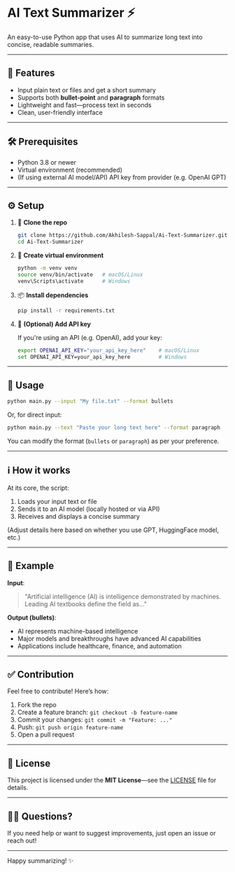 # AI Text Summarizer ⚡️

An easy-to-use Python app that uses AI to summarize long text into concise, readable summaries.

---

## 🧩 Features

- Input plain text or files and get a short summary  
- Supports both **bullet‑point** and **paragraph** formats  
- Lightweight and fast—process text in seconds  
- Clean, user-friendly interface  

---

## 🛠️ Prerequisites

- Python 3.8 or newer  
- Virtual environment (recommended)  
- (If using external AI model/API) API key from provider (e.g. OpenAI GPT)  

---

## ⚙️ Setup

1. 💾 **Clone the repo**

   ```bash
   git clone https://github.com/Akhilesh-Sappal/Ai-Text-Summarizer.git
   cd Ai-Text-Summarizer
   ```

2. 🧪 **Create virtual environment**

   ```bash
   python -m venv venv
   source venv/bin/activate   # macOS/Linux
   venv\Scripts\activate      # Windows
   ```

3. 📦 **Install dependencies**

   ```bash
   pip install -r requirements.txt
   ```

4. 🔑 **(Optional) Add API key**

   If you're using an API (e.g. OpenAI), add your key:

   ```bash
   export OPENAI_API_KEY="your_api_key_here"    # macOS/Linux
   set OPENAI_API_KEY=your_api_key_here         # Windows
   ```

---

## 🚀 Usage

```bash
python main.py --input "My file.txt" --format bullets
```

Or, for direct input:

```bash
python main.py --text "Paste your long text here" --format paragraph
```

You can modify the format (`bullets` or `paragraph`) as per your preference.

---

## ℹ️ How it works

At its core, the script:
1. Loads your input text or file  
2. Sends it to an AI model (locally hosted or via API)  
3. Receives and displays a concise summary  

(Adjust details here based on whether you use GPT, HuggingFace model, etc.)

---

## 📄 Example

**Input**:
> "Artificial intelligence (AI) is intelligence demonstrated by machines. Leading AI textbooks define the field as..."

**Output (bullets)**:
- AI represents machine-based intelligence  
- Major models and breakthroughs have advanced AI capabilities  
- Applications include healthcare, finance, and automation  

---

## ✅ Contribution

Feel free to contribute! Here’s how:

1. Fork the repo  
2. Create a feature branch: `git checkout -b feature-name`  
3. Commit your changes: `git commit -m "Feature: ..."`  
4. Push: `git push origin feature-name`  
5. Open a pull request  

---

## 📝 License

This project is licensed under the **MIT License**—see the [LICENSE](LICENSE) file for details.

---

## 🙋‍♂️ Questions?

If you need help or want to suggest improvements, just open an issue or reach out!

---

Happy summarizing! ✨
